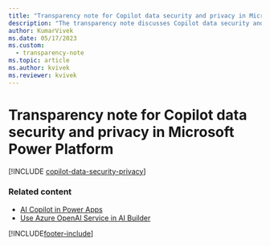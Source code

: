 ```yaml
---
title: "Transparency note for Copilot data security and privacy in Microsoft Power Platform"
description: "The transparency note discusses Copilot data security and privacy in Power Platform and how Copilot responsibly uses AI capabilities."
author: KumarVivek 
ms.date: 05/17/2023
ms.custom: 
  - transparency-note
ms.topic: article
ms.author: kvivek
ms.reviewer: kvivek
---
```


# Transparency note for Copilot data security and privacy in Microsoft Power Platform

[!INCLUDE [copilot-data-security-privacy](~/../shared-content/shared/transparency-notes-includes/copilot-data-security-privacy.md)]

### Related content

- [AI Copilot in Power Apps](/power-apps/maker/canvas-apps/ai-overview)
- [Use Azure OpenAI Service in AI Builder](/ai-builder/prebuilt-azure-openai)

[!INCLUDE[footer-include](includes/footer-banner.md)]

